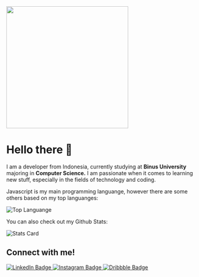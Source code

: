 <div id="header" align="left">
  <img src="https://media.giphy.com/media/qgQUggAC3Pfv687qPC/giphy.gif" width="320"/>
  <h1>Hello there 👋</h1>
  <p>I am a developer from Indonesia, currently studying at <b>Binus University</b> majoring in <b>Computer Science.</b> I am passionate when it comes to learning new stuff, especially in the fields of technology and coding.</p>
  <p>Javascript is my main programming languange, however there are some others based on my top languanges:</p>
  <img src="https://github-readme-stats.vercel.app/api/top-langs/?username=ervin-sungkono&layout=compact&hide=html,css,scss,blade&theme=react" alt="Top Languange"/>
  <p>You can also check out my Github Stats:</p>
  <img src="https://github-readme-stats.vercel.app/api/?username=ervin-sungkono&hide=prs&show_icons=true&count_private=true&theme=react" alt="Stats Card"/>
  <h2>Connect with me!</h2>
  <div id="badges">
    <a href="https://www.linkedin.com/in/ervin-cahyadinata-sungkono">
      <img src="https://img.shields.io/badge/LinkedIn-blue?style=for-the-badge&logo=linkedin&logoColor=white" alt="LinkedIn Badge"/>
    </a>
    <a href="https://www.instagram.com/ervin.cs_09">
      <img src="https://img.shields.io/badge/Instagram-blueviolet?style=for-the-badge&logo=instagram&logoColor=white" alt="Instagram Badge"/>
    </a>
    <a href="https://dribbble.com/ErvinCS">
      <img src="https://img.shields.io/badge/Dribbble-orange?style=for-the-badge&logo=dribbble&logoColor=white" alt="Dribbble Badge"/>
    </a>
  </div>
</div>
